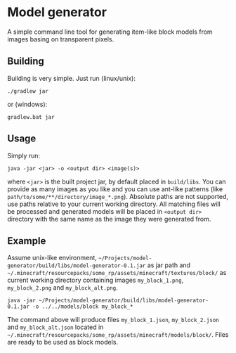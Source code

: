 # Model generator

A simple command line tool for generating item-like block models from images basing on transparent pixels.

## Building

Building is very simple. Just run (linux/unix):

```./gradlew jar```

or (windows):

```gradlew.bat jar```

## Usage

Simply run:

```java -jar <jar> -o <output dir> <image(s)>```

where `<jar>` is the built project jar, by default placed in `build/libs`. You can provide as many images as you like and you can use ant-like patterns (like `path/to/some/**/directory/image_*.png`). Absolute paths are not supported, use paths relative to your current working directory. All matching files will be processed and generated models will be placed in `<output dir>` directory with the same name as the image they were generated from.

## Example

Assume unix-like environment, `~/Projects/model-generator/build/libs/model-generator-0.1.jar` as jar path and `~/.minecraft/resourcepacks/some_rp/assets/minecraft/textures/block/` as current working directory containing images `my_block_1.png`, `my_block_2.png` and `my_block_alt.png`.

```java -jar ~/Projects/model-generator/build/libs/model-generator-0.1.jar -o ../../models/block my_block_*```

The command above will produce files `my_block_1.json`, `my_block_2.json` and `my_block_alt.json` located in `~/.minecraft/resourcepacks/some_rp/assets/minecraft/models/block/`. Files are ready to be used as block models.